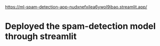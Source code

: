 https://ml-spam-detection-app-nudxnefxilea6ywol9ibao.streamlit.app/
# Deployed the spam-detection model through streamlit

